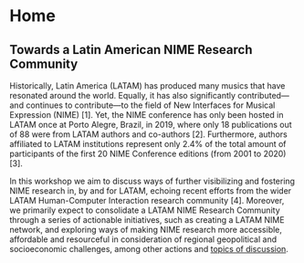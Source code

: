 # Home

## Towards a Latin American NIME Research Community

Historically, Latin America \(LATAM\) has produced many musics that have resonated around the world. Equally, it has also significantly contributed—and continues to contribute—to the field of New Interfaces for Musical Expression \(NIME\) \[1\]. Yet, the NIME conference has only been hosted in LATAM once at Porto Alegre, Brazil, in 2019, where only 18 publications out of 88 were from LATAM authors and co-authors \[2\]. Furthermore, authors affiliated to LATAM institutions represent only 2.4% of the total amount of participants of the first 20 NIME Conference editions \(from 2001 to 2020\) \[3\]. 

In this workshop we aim to discuss ways of further visibilizing and fostering NIME research in, by and for LATAM, echoing recent efforts from the wider LATAM Human-Computer Interaction research community \[4\]. Moreover, we primarily expect to consolidate a LATAM NIME Research Community through a series of actionable initiatives, such as creating a LATAM NIME network, and exploring ways of making NIME research more accessible, affordable and resourceful in consideration of regional geopolitical and socioeconomic challenges, among other actions and [topics of discussion](topics.md).

